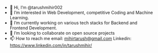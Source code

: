 - 👋 Hi, I’m @tarushmihir002
- 👀 I’m interested in Web Development, competitive Coding and Machine Learning.
- 🌱 I’m currently working on various tech stacks for Backend and Frontend Development.
- 💞️ I’m looking to collaborate on open source projects
- 📫 How to reach me 
email: mihirtarush@gmail.com 
Linkedin: https://www.linkedin.com/in/tarushmihir/

<!---
tarushmihir002/tarushmihir002 is a ✨ special ✨ repository because its `README.md` (this file) appears on your GitHub profile.
You can click the Preview link to take a look at your changes.
--->
